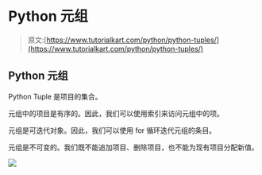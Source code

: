 # Python 元组

> 原文:[https://www.tutorialkart.com/python/python-tuples/](https://www.tutorialkart.com/python/python-tuples/)

## Python 元组

Python Tuple 是项目的集合。

元组中的项目是有序的。因此，我们可以使用索引来访问元组中的项。

元组是可迭代对象。因此，我们可以使用 for 循环迭代元组的条目。

元组是不可变的。我们既不能追加项目、删除项目，也不能为现有项目分配新值。

[![](../Images/925da31b32d6bc3827932f6c8afb11bb.png)](https://www.tutorialkart.com/)